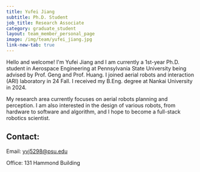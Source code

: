 ```yaml
---
title: Yufei Jiang
subtitle: Ph.D. Student
job_title: Research Associate
category: graduate_student
layout: team_member_personal_page
image: /img/team/yufei_jiang.jpg
link-new-tab: true
---
```


Hello and welcome! I'm Yufei Jiang and I am currently a 1st-year Ph.D. student in Aerospace Engineering at Pennsylvania State University being advised by Prof. Geng and Prof. Huang. I joined aerial robots and interaction (ARI) laboratory in 24 Fall. I received my B.Eng. degree at Nankai University in 2024. 

My research area currently focuses on aerial robots planning and perception. I am also interested in the design of various robots, from hardware to software and algorithm, and I hope to become a full-stack robotics scientist. 

## Contact: ##

Email: [yvj5298@psu.edu](mailto:yvj5298@psu.edu)

Office: 131 Hammond Building